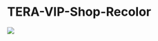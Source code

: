 # TERA-VIP-Shop-Recolor
![](https://66.media.tumblr.com/96ea55ed4f290e2bb7ec82942e625f77/tumblr_pmkkz8On2x1y6xrgvo1_400.gif)
